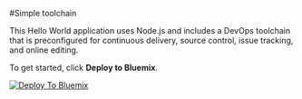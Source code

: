 #Simple toolchain

This Hello World application uses Node.js and includes a DevOps toolchain that is preconfigured for continuous delivery, source control, issue tracking, and online editing.

To get started, click **Deploy to Bluemix**.

[![Deploy To Bluemix](https://bluemix.net/deploy/button.png)](https://new-console.ng.bluemix.net/devops/setup/deploy/?repository=https%3A//github.com/hmagph/simple-container-toolchain)

<!--
For more information about using the sample, including instructions to add tools to the toolchain and make code changes, see <a href="x">Simple toolchain tutorial</a>
-->
